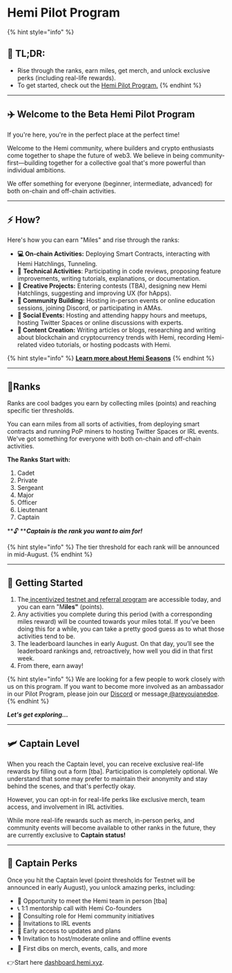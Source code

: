 # Hemi Pilot Program

{% hint style="info" %}
## 📜 **TL;DR:**

* Rise through the ranks, earn miles, get merch, and unlock exclusive perks (including real-life rewards).
* To get started, check out the [Hemi Pilot Program.](http://dashboard.hemi.xyz/)
{% endhint %}

***

## ✈️ Welcome to the Beta Hemi Pilot Program

If you're here, you're in the perfect place at the perfect time!

Welcome to the Hemi community, where builders and crypto enthusiasts come together to shape the future of web3. We believe in being community-first—building together for a collective goal that's more powerful than individual ambitions.

We offer something for everyone (beginner, intermediate, advanced) for both on-chain and off-chain activities.

***

## &#x20;⚡ How?&#x20;

&#x20;Here's how you can earn "Miles" and rise through the ranks:

* **💻 On-chain Activities:** Deploying Smart Contracts, interacting with Hemi Hatchlings, Tunneling.
* 🔧 **Technical Activities**: Participating in code reviews, proposing feature improvements, writing tutorials, explanations, or documentation.
* **🎨 Creative Projects:** Entering contests (TBA), designing new Hemi Hatchlings, suggesting and improving UX (for hApps).
* **🔗 Community Building:** Hosting in-person events or online education sessions, joining Discord, or participating in AMAs.
* **🎉 Social Events:** Hosting and attending happy hours and meetups, hosting Twitter Spaces or online discussions with experts.
* **📝 Content Creation:** Writing articles or blogs, researching and writing about blockchain and cryptocurrency trends with Hemi, recording Hemi-related video tutorials, or hosting podcasts with Hemi.

{% hint style="info" %}
[**Learn more about Hemi Seasons**](https://docs.hemi.xyz/governance/incentives/points#pdf-page-jfwnwievmil2x2lghizb-season-1-testnet)
{% endhint %}

***

## 🏅Ranks

Ranks are cool badges you earn by collecting miles (points) and reaching specific tier thresholds.

You can earn miles from all sorts of activities, from deploying smart contracts and running PoP miners to hosting Twitter Spaces or IRL events. We've got something for everyone with both on-chain and off-chain activities.&#x20;

**The Ranks Start with:**

1. Cadet
2. Private
3. Sergeant
4. Major
5. Officer
6. Lieutenant
7. Captain

**🔓 **_**Captain is the rank you want to aim for!**_&#x20;

{% hint style="info" %}
The tier threshold for each rank will be announced in mid-August.&#x20;
{% endhint %}

***

## 🏁 Getting Started

1. The[ incentivized testnet and referral program](http://dashboard.hemi.xyz) are accessible today, and you can earn "M**iles"** (points).&#x20;
2. Any activities you complete during this period (with a corresponding miles reward) will be counted towards your miles total. If you’ve been doing this for a while, you can take a pretty good guess as to what those activities tend to be.&#x20;
3. The leaderboard launches in early August. On that day, you’ll see the leaderboard rankings and, retroactively, how well you did in that first week.&#x20;
4. From there, earn away!

{% hint style="info" %}
We are looking for a few people to work closely with us on this program. If you want to become more involved as an ambassador in our Pilot Program, please join our [Discord](https://discord.gg/hemixyz) or message[ @areyoujanedoe](https://x.com/areyoujanedoe).
{% endhint %}

_**Let's get exploring...**_

***

## 🛩️ Captain Level

When you reach the Captain level, you can receive exclusive real-life rewards by filling out a form \[tba]. Participation is completely optional. We understand that some may prefer to maintain their anonymity and stay behind the scenes, and that's perfectly okay.&#x20;

However, you can opt-in for real-life perks like exclusive merch, team access, and involvement in IRL activities.

While more real-life rewards such as merch, in-person perks, and community events will become available to other ranks in the future, they are currently exclusive to **Captain status!**

***

## &#x20;🥇 Captain Perks

Once you hit the Captain level (point thresholds for Testnet will be announced in early August), you unlock amazing perks, including:

* 👫 Opportunity to meet the Hemi team in person \[tba]
* 📞 1:1 mentorship call with Hemi Co-founders
* 💼 Consulting role for Hemi community initiatives
* 🎉 Invitations to IRL events
* 📅 Early access to updates and plans
* 🎙️ Invitation to host/moderate online and offline events
* 🥇 First dibs on merch, events, calls, and more



👉Start here [dashboard.hemi.xyz](https://dashboard.hemi.xyz/).

